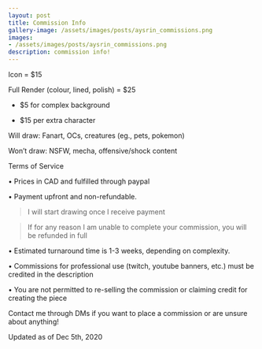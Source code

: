 ```yaml
---
layout: post
title: Commission Info
gallery-image: /assets/images/posts/aysrin_commissions.png
images: 
- /assets/images/posts/aysrin_commissions.png
description: commission info!
---
```


Icon = $15

Full Render (colour, lined, polish) =  $25

+ $5 for complex background

+ $15 per extra character  

Will draw: Fanart, OCs, creatures (eg., pets, pokemon)

Won’t draw: NSFW, mecha, offensive/shock content




Terms of Service

• Prices in CAD and fulfilled through paypal

• Payment upfront and non-refundable.

> I will start drawing once I receive payment

> If for any reason I am unable to complete your commission, you will be refunded in full

• Estimated turnaround time is 1-3 weeks, depending on complexity.

• Commissions for professional use (twitch, youtube banners, etc.) must be credited in the description

• You are not permitted to re-selling the commission or claiming credit for creating the piece



 

Contact me through DMs if you want to place a commission or are unsure about anything!

Updated as of Dec 5th, 2020
